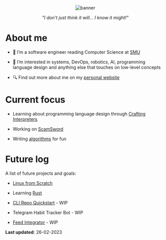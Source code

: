 <p align="center">
  <img alt="banner" src="https://user-images.githubusercontent.com/45187465/189823863-3fcd9393-263c-44ea-b87b-168c16460fd4.png">
</p>

<p align="center"><i>"I don't just think it will... I know it might!"</i></p>

# About me
- 👋 I’m a software engineer reading Computer Science at [SMU](https://scis.smu.edu.sg)

- 👀 I’m interested in systems, DevOps, robotics, AI, programming language design and anything else that touches on low-level concepts

- 🔍 Find out more about me on my [personal website](https://emmaneugene.github.io)

# Current focus

- Learning about programming language design through [Crafting Interpreters](https://craftinginterpreters.com/)

- Working on [ScamSword](https://github.com/FYP-ScamSword)
 
- Writing [algorithms](https://github.com/emmaneugene/algos) for fun

# Future log

A list of future projects and goals:

- [Linux from Scratch](https://www.linuxfromscratch.org/)

- Learning [Rust](https://doc.rust-lang.org/book/)

- [CLI Repo Quickstart](https://github.com/emmaneugene/cli-repo-quickstart) - WIP

- Telegram Habit Tracker Bot - WIP

- [Feed Integrator](https://github.com/emmaneugene/feed-integrator) - WIP

**Last updated**: 26-02-2023

<!---
emmaneugene/emmaneugene is a ✨ special ✨ repository because its `README.md` (this file) appears on your GitHub profile.
You can click the Preview link to take a look at your changes.
--->
